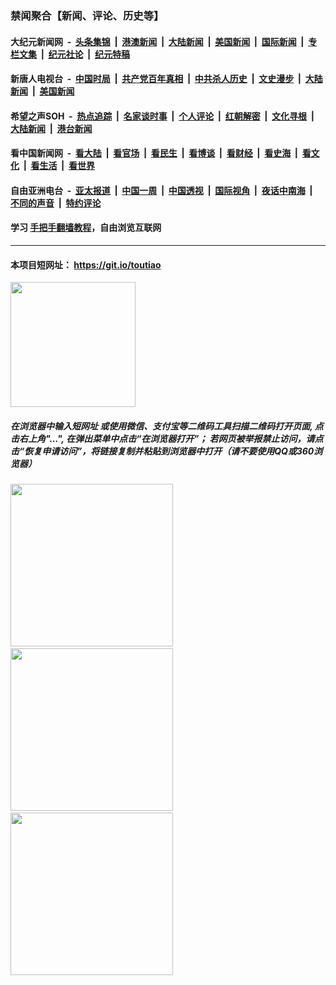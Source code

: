 ### 禁闻聚合【新闻、评论、历史等】

#### 大纪元新闻网 &nbsp;-&nbsp; [头条集锦](indexes/E头条集锦.md?t=03042232) &nbsp;|&nbsp; [港澳新闻](indexes/E港澳新闻.md?t=03042232)  &nbsp;|&nbsp; [大陆新闻](indexes/E大陆新闻.md?t=03042232) &nbsp;|&nbsp; [美国新闻](indexes/E美国新闻.md?t=03042232) &nbsp;|&nbsp; [国际新闻](indexes/E国际新闻.md?t=03042232) &nbsp;|&nbsp; [专栏文集](indexes/E专栏文集.md?t=03042232) &nbsp;|&nbsp; [纪元社论](indexes/E纪元社论.md?t=03042232) &nbsp;|&nbsp; [纪元特稿](indexes/E纪元特稿.md?t=03042232) 

#### 新唐人电视台 &nbsp;-&nbsp; [中国时局](indexes/N中国时局.md?t=03042232) &nbsp;|&nbsp; [共产党百年真相](indexes/N共产党百年真相.md?t=03042232) &nbsp;|&nbsp; [中共杀人历史](indexes/N中共杀人历史.md?t=03042232) &nbsp;|&nbsp; [文史漫步](indexes/N文史漫步.md?t=03042232) &nbsp;|&nbsp; [大陆新闻](indexes/N大陆新闻.md?t=03042232) &nbsp;|&nbsp; [美国新闻](indexes/N美国新闻.md?t=03042232)

#### 希望之声SOH &nbsp;-&nbsp; [热点追踪](indexes/H热点追踪.md?t=03042232) &nbsp;|&nbsp; [名家谈时事](indexes/H名家谈时事.md?t=03042232) &nbsp;|&nbsp; [个人评论](indexes/H个人评论.md?t=03042232)  &nbsp;|&nbsp; [红朝解密](indexes/H红朝解密.md?t=03042232) &nbsp;|&nbsp; [文化寻根](indexes/H文化寻根.md?t=03042232) &nbsp;|&nbsp; [大陆新闻](indexes/H大陆新闻.md?t=03042232) &nbsp;|&nbsp; [港台新闻](indexes/H港台新闻.md?t=03042232)

#### 看中国新闻网 &nbsp;-&nbsp; [看大陆](indexes/S看大陆.md?t=03042232) &nbsp;|&nbsp; [看官场](indexes/S看官场.md?t=03042232) &nbsp;|&nbsp; [看民生](indexes/S看民生.md?t=03042232)  &nbsp;|&nbsp; [看博谈](indexes/S看博谈.md?t=03042232) &nbsp;|&nbsp; [看财经](indexes/S看财经.md?t=03042232) &nbsp;|&nbsp; [看史海](indexes/S看史海.md?t=03042232) &nbsp;|&nbsp; [看文化](indexes/S看文化.md?t=03042232) &nbsp;|&nbsp; [看生活](indexes/S看生活.md?t=03042232) &nbsp;|&nbsp; [看世界](indexes/S看世界.md?t=03042232)

#### 自由亚洲电台 &nbsp;-&nbsp; [亚太报道](indexes/R亚太报道.md?t=03042232) &nbsp;|&nbsp; [中国一周](indexes/R中国一周.md?t=03042232) &nbsp;|&nbsp; [中国透视](indexes/R中国透视.md?t=03042232)  &nbsp;|&nbsp; [国际视角](indexes/R国际视角.md?t=03042232) &nbsp;|&nbsp; [夜话中南海](indexes/R夜话中南海.md?t=03042232) &nbsp;|&nbsp; [不同的声音](indexes/R不同的声音.md?t=03042232) &nbsp;|&nbsp; [特约评论](indexes/R特约评论.md?t=03042232)

#### 学习 [手把手翻墙教程](https://github.com/gfw-breaker/guides/wiki)，自由浏览互联网

----

#### 本项目短网址： https://git.io/toutiao
<img src="https://raw.githubusercontent.com/gfw-breaker/banned-news/master/scripts/img/qr.png" width="200px"/>  

##### 在浏览器中输入短网址 或使用微信、支付宝等二维码工具扫描二维码打开页面, 点击右上角"...", 在弹出菜单中点击“在浏览器打开”； 若网页被举报禁止访问，请点击“恢复申请访问”，将链接复制并粘贴到浏览器中打开（请不要使用QQ或360浏览器）

<img src="https://raw.githubusercontent.com/gfw-breaker/banned-news/master/scripts/img/1.png" width="260px"/> &nbsp; <img src="https://raw.githubusercontent.com/gfw-breaker/banned-news/master/scripts/img/2.png" width="260px"/> &nbsp; <img src="https://raw.githubusercontent.com/gfw-breaker/banned-news/master/scripts/img/3.png" width="260px"/>
